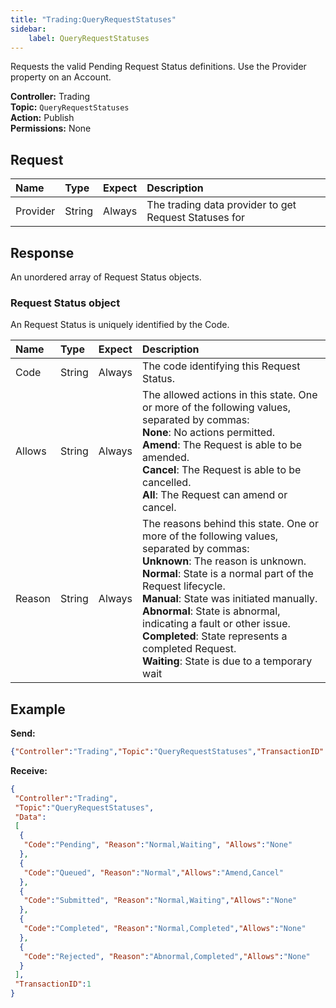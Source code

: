 ```yaml
---
title: "Trading:QueryRequestStatuses"
sidebar:
    label: QueryRequestStatuses
---
```


Requests the valid Pending Request Status definitions. Use the Provider property on an Account.

**Controller:** Trading\
**Topic:** `QueryRequestStatuses`\
**Action:** Publish\
**Permissions:** None

## Request

| Name     | Type   | Expect   | Description |
| :------  | :----- | :------- | :--- |
| Provider | String | Always   | The trading data provider to get Request Statuses for |

## Response

An unordered array of Request Status objects.

### Request Status object

An Request Status is uniquely identified by the Code.

| Name     | Type    | Expect   | Description |
| :------- | :------ | :------- | :--- |
| Code     | String  | Always   | The code identifying this Request Status. |
| Allows   | String  | Always   | The allowed actions in this state. One or more of the following values, separated by commas:<br>**None**: No actions permitted.<br>**Amend**: The Request is able to be amended.<br>**Cancel**: The Request is able to be cancelled.<br>**All**: The Request can amend or cancel. |
| Reason   | String  | Always   | The reasons behind this state. One or more of the following values, separated by commas:<br>**Unknown**: The reason is unknown.<br>**Normal**: State is a normal part of the Request lifecycle.<br>**Manual**: State was initiated manually.<br>**Abnormal**: State is abnormal, indicating a fault or other issue.<br>**Completed**: State represents a completed Request.<br>**Waiting**: State is due to a temporary wait |

## Example

**Send:**
```json
{"Controller":"Trading","Topic":"QueryRequestStatuses","TransactionID":1,"Data":{"Provider":"Motif[Demo]"}}
```

**Receive:**
```json
{
 "Controller":"Trading",
 "Topic":"QueryRequestStatuses",
 "Data":
 [
  {
   "Code":"Pending", "Reason":"Normal,Waiting", "Allows":"None"
  },
  {
   "Code":"Queued", "Reason":"Normal","Allows":"Amend,Cancel"
  },
  {
   "Code":"Submitted", "Reason":"Normal,Waiting","Allows":"None"
  },
  {
   "Code":"Completed", "Reason":"Normal,Completed","Allows":"None"
  },
  {
   "Code":"Rejected", "Reason":"Abnormal,Completed","Allows":"None"
  }
 ],
 "TransactionID":1
}
```
